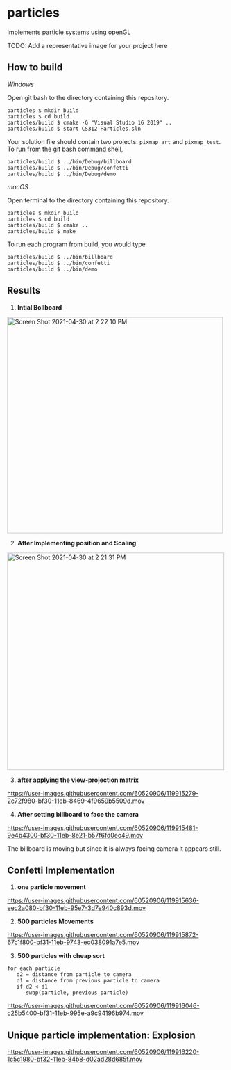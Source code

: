 # particles

Implements particle systems using openGL

TODO: Add a representative image for your project here

## How to build

*Windows*

Open git bash to the directory containing this repository.

```
particles $ mkdir build
particles $ cd build
particles/build $ cmake -G "Visual Studio 16 2019" ..
particles/build $ start CS312-Particles.sln
```

Your solution file should contain two projects: `pixmap_art` and `pixmap_test`.
To run from the git bash command shell, 

```
particles/build $ ../bin/Debug/billboard
particles/build $ ../bin/Debug/confetti
particles/build $ ../bin/Debug/demo
```

*macOS*

Open terminal to the directory containing this repository.

```
particles $ mkdir build
particles $ cd build
particles/build $ cmake ..
particles/build $ make
```

To run each program from build, you would type

```
particles/build $ ../bin/billboard
particles/build $ ../bin/confetti
particles/build $ ../bin/demo
```

## Results
1. **Intial Bollboard**

<img width="497" alt="Screen Shot 2021-04-30 at 2 22 10 PM" src="https://user-images.githubusercontent.com/60520906/119915043-9dfe7800-bf2f-11eb-9da2-1cdaccacf9c5.png">

2. **After Implementing position and Scaling**

<img width="500" alt="Screen Shot 2021-04-30 at 2 21 31 PM" src="https://user-images.githubusercontent.com/60520906/119915111-c0909100-bf2f-11eb-9038-3d4f3ab90dde.png">

3. **after applying the view-projection matrix**

https://user-images.githubusercontent.com/60520906/119915279-2c72f980-bf30-11eb-8469-4f9659b5509d.mov

4. **After setting billboard to face the camera**

https://user-images.githubusercontent.com/60520906/119915481-9e4b4300-bf30-11eb-8e21-b57f6fd0ec49.mov

The billboard is moving but since it is always facing camera it appears still.

## Confetti Implementation

1. **one particle movement** 

https://user-images.githubusercontent.com/60520906/119915636-eec2a080-bf30-11eb-95e7-3d7e940c893d.mov

2. **500 particles Movements**

https://user-images.githubusercontent.com/60520906/119915872-67c1f800-bf31-11eb-9743-ec038091a7e5.mov

3. **500 particles with cheap sort**
```
for each particle
   d2 = distance from particle to camera
   d1 = distance from previous particle to camera
   if d2 < d1
      swap(particle, previous particle)
```

https://user-images.githubusercontent.com/60520906/119916046-c25b5400-bf31-11eb-995e-a9c94196b974.mov

## Unique particle implementation: Explosion

https://user-images.githubusercontent.com/60520906/119916220-1c5c1980-bf32-11eb-84b8-d02ad28d685f.mov


